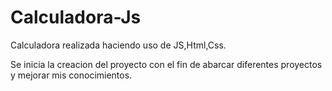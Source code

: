 # Calculadora-Js
Calculadora realizada haciendo uso de JS,Html,Css.

Se inicia la creacion del proyecto con el fin de abarcar diferentes proyectos y mejorar mis conocimientos.
